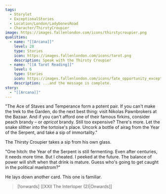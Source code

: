 ```yaml
---
tags:
  - Storylet
  - ExceptionalStories
  - Location/London/LadybonesRoad
  - Character/ThirstyCroupier
image: https://images.fallenlondon.com/icons/thirstycroupier.png
qualities:
  - name: "[[Arcana]]"
    level: 28
    type: Stories
    icon: https://images.fallenlondon.com/icons/tarot.png
    description: Speak with the Thirsty Croupier
  - name: "[[A Tarot Reading]]"
    level: 6
    type: Stories
    icon: https://images.fallenlondon.com/icons/fate_opportunity_exceptionalsmall.png
    description: ...and the message is complete.
story:
  - "[[Arcana]]"
---
```


"The Ace of Staves and Temperance form a potent pair. If you can't make the trek to the Garden, do the next best thing: visit Nikolas Pawnbrokers at the Bazaar. And if you can't afford one of their famous firkins, consider peach brandy – or _apricot_ brandy. Still too expensive? There's more. Let the snake slither into the tortoise's place. Uncork a bottle of airag from the Year of the Serpent, and take a sip of immortality."

The Thirsty Croupier takes a sip from his own glass.

"One hitch: the Year of the Serpent is still fermenting. Even after centuries, it needs more time. But I cheated. I peeked at the future. The balance of power will shift when that drink is mature. Guess who's going to get caught in the political maelstrom?"

He lays down another card. This one is familiar.

> [!onwards] [[XXII The Interloper (2)|Onwards]]